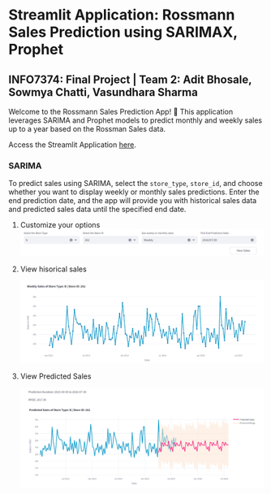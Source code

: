 # Streamlit Application: Rossmann Sales Prediction using SARIMAX, Prophet 
## INFO7374: Final Project | Team 2: Adit Bhosale, Sowmya Chatti, Vasundhara Sharma

Welcome to the Rossmann Sales Prediction App! 🚀 This application leverages SARIMA and Prophet models to predict monthly and weekly sales up to a year based on the Rossman Sales data.

Access the Streamlit Application [here](https://rossmann-sales-prediction-001.streamlit.app/).

### SARIMA
To predict sales using SARIMA, select the `store_type`, `store_id`, and choose whether you want to display weekly or monthly sales predictions. Enter the end prediction date, and the app will provide you with historical sales data and predicted sales data until the specified end date.

1. Customize your options
    ![](data/images/ss_customize_options.png)

2. View hisorical sales

    ![](data/images/ss_historical_sales.png)

3. View Predicted Sales

    ![](data/images/ss_predicted_sales.png)

